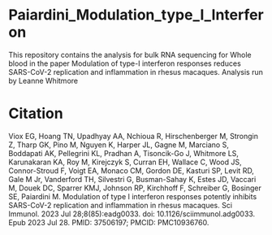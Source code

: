# Paiardini_Modulation_type_I_Interferon

This repository contains the analysis for bulk RNA sequencing for Whole blood in the paper
Modulation of type-I interferon responses reduces SARS-CoV-2 replication and inflammation in rhesus macaques.  Analysis run by Leanne Whitmore

# Citation 
Viox EG, Hoang TN, Upadhyay AA, Nchioua R, Hirschenberger M, Strongin Z, Tharp GK, Pino M, Nguyen K, Harper JL, Gagne M, Marciano S, Boddapati AK, Pellegrini KL, Pradhan A, Tisoncik-Go J, Whitmore LS, Karunakaran KA, Roy M, Kirejczyk S, Curran EH, Wallace C, Wood JS, Connor-Stroud F, Voigt EA, Monaco CM, Gordon DE, Kasturi SP, Levit RD, Gale M Jr, Vanderford TH, Silvestri G, Busman-Sahay K, Estes JD, Vaccari M, Douek DC, Sparrer KMJ, Johnson RP, Kirchhoff F, Schreiber G, Bosinger SE, Paiardini M. Modulation of type I interferon responses potently inhibits SARS-CoV-2 replication and inflammation in rhesus macaques. Sci Immunol. 2023 Jul 28;8(85):eadg0033. doi: 10.1126/sciimmunol.adg0033. Epub 2023 Jul 28. PMID: 37506197; PMCID: PMC10936760.

